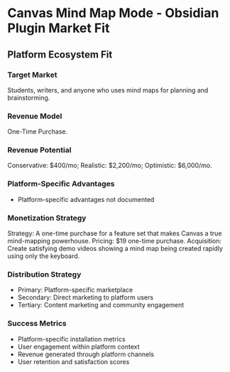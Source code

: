 # Canvas Mind Map Mode - Obsidian Plugin Market Fit

## Platform Ecosystem Fit

### Target Market
Students, writers, and anyone who uses mind maps for planning and brainstorming.

### Revenue Model
One-Time Purchase.

### Revenue Potential
Conservative: $400/mo; Realistic: $2,200/mo; Optimistic: $6,000/mo.

### Platform-Specific Advantages
- Platform-specific advantages not documented

### Monetization Strategy
Strategy: A one-time purchase for a feature set that makes Canvas a true mind-mapping powerhouse. Pricing: $19 one-time purchase. Acquisition: Create satisfying demo videos showing a mind map being created rapidly using only the keyboard.

### Distribution Strategy
- Primary: Platform-specific marketplace
- Secondary: Direct marketing to platform users
- Tertiary: Content marketing and community engagement

### Success Metrics
- Platform-specific installation metrics
- User engagement within platform context
- Revenue generated through platform channels
- User retention and satisfaction scores
